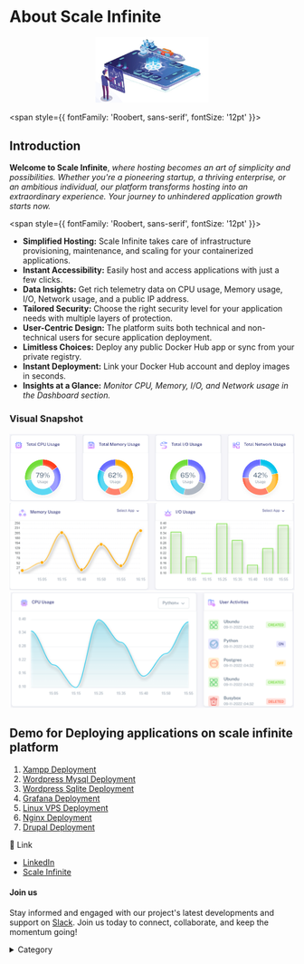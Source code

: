 

#  About Scale Infinite

<p align="center">
  <img src="/img/sccc.jpg" alt="Alt Text" width="200"/>
</p>



<span style={{ fontFamily: 'Roobert, sans-serif', fontSize: '12pt' }}>

## Introduction

**Welcome to Scale Infinite**, _where hosting becomes an art of simplicity and possibilities. Whether you're a pioneering startup, a thriving enterprise, or an ambitious individual, our platform transforms hosting into an extraordinary experience. Your journey to unhindered application growth starts now._

</span>


<span style={{ fontFamily: 'Roobert, sans-serif', fontSize: '12pt' }}>


* **Simplified Hosting:** Scale Infinite takes care of infrastructure provisioning, maintenance, and scaling for your containerized applications.
* **Instant Accessibility:** Easily host and access applications with just a few clicks.
* **Data Insights:** Get rich telemetry data on CPU usage, Memory usage, I/O, Network usage, and a public IP address.
* **Tailored Security:** Choose the right security level for your application needs with multiple layers of protection.
* **User-Centric Design:** The platform suits both technical and non-technical users for secure application deployment.
* **Limitless Choices:** Deploy any public Docker Hub app or sync from your private registry.
* **Instant Deployment:** Link your Docker Hub account and deploy images in seconds.
* **Insights at a Glance:** _Monitor CPU, Memory, I/O, and Network usage in the Dashboard section._

### Visual Snapshot

![Alt Text](/img/oo.jpg)
![Alt Text](/img/rrr.png)
![Alt Text](/img/ook.png)

## Demo for Deploying applications on scale infinite platform

1. [Xampp Deployment](https://scaleinfinite.gitbook.io/untitled/demo-deployment/tcp/xampp-deployment)
2. [Wordpress Mysql Deployment](https://scaleinfinite.gitbook.io/untitled/demo-deployment/http/wordpress-sqlite)
3. [Wordpress Sqlite Deployment](https://scaleinfinite.gitbook.io/untitled/demo-deployment/http/wordpress-mysql)
4. [Grafana Deployment](https://scaleinfinite.gitbook.io/untitled/demo-deployment/http/grafana-deployment)
5. [Linux VPS Deployment](https://scaleinfinite.gitbook.io/untitled/demo-deployment/http/linux-vps-deployment)
6. [Nginx Deployment](https://scaleinfinite.gitbook.io/untitled/demo-deployment/http/nginx-deployment)
7. [Drupal Deployment](https://scaleinfinite.gitbook.io/untitled/demo-deployment/http/drupal-deployment)

🔗 Link

* [LinkedIn](https://www.linkedin.com/company/scaleinfinite/)
* [Scale Infinite](https://scaleinfinite.fr/)

#### Join us

Stay informed and engaged with our project's latest developments and support on [Slack](https://app.slack.com/client/T04QS32JX6E/C04QKEWE146). Join us today to connect, collaborate, and keep the momentum going!&#x20;

<details>

<summary>Category</summary>

Kubernetes, cloud computing, DevOps, cloud services, hosting platform, container orchestration, cloud infrastructure, cloud deployment, cloud management, cloud technology, cloud solutions&#x20;

</details>


</span>

